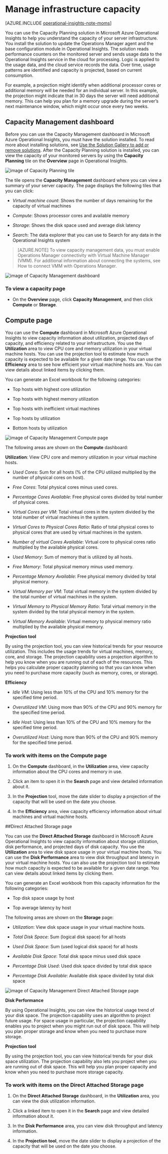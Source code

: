 <properties
   pageTitle="Manage infrastructure capacity"
   description="Learn about using the Capacity Planning solution in Operational Insights to help you understand the capacity of your server infrastructure"
   services="operational-insights"
   documentationCenter=""
   authors="bandersmsft"
   manager="jwhit"
   editor="" />
<tags
   ms.service="operational-insights"
   ms.devlang="na"
   ms.topic="article"
   ms.tgt_pltfrm="na"
   ms.workload="na"
   ms.date="05/11/2015"
   ms.author="banders" />

# Manage infrastructure capacity

[AZURE.INCLUDE [operational-insights-note-moms](../includes/operational-insights-note-moms.md)]

You can use the Capacity Planning solution in Microsoft Azure Operational Insights to help you understand the capacity of your server infrastructure. You install the solution to update the Operations Manager agent and the base configuration module in Operational Insights. The solution reads performance counters on the monitored server and sends usage data to the Operational Insights service in the cloud for processing. Logic is applied to the usage data, and the cloud service records the data. Over time, usage patterns are identified and capacity is projected, based on current consumption.

For example, a projection might identify when additional processor cores or additional memory will be needed for an individual server. In this example, the projection might indicate that in 30 days the server will need additional memory. This can help you plan for a memory upgrade during the server’s next maintenance window, which might occur once every two weeks.

## Capacity Management dashboard

Before you can use the Capacity Management dashboard in Microsoft Azure Operational Insights, you must have the solution installed. To read more about installing solutions, see [Use the Solution Gallery to add or remove solutions](operational-insights-add-solution.md). After the Capacity Planning solution is installed, you can view the capacity of your monitored servers by using the **Capacity Planning** tile on the **Overview** page in Operational Insights.

![image of Capacity Planning tile](./media/operational-insights-capacity/overview-cap-plan.png)

The tile opens the **Capacity Management** dashboard where you can view a summary of your server capacity. The page displays the following tiles that you can click:

- *Virtual machine count*: Shows the number of days remaining for the capacity of virtual machines

- *Compute*: Shows processor cores and available memory

- *Storage*: Shows the disk space used and average disk latency

- *Search*: The data explorer that you can use to Search for any data in the Operational Insights system

>[AZURE.NOTE] To view capacity management data, you must enable Operations Manager connectivity with Virtual Machine Manager (VMM). For additional information about connecting the systems, see How to connect VMM with Operations Manager.

![image of Capacity Management dashboard](./media/operational-insights-capacity/gallery-capacity-01.png)

### To view a capacity page

- On the **Overview** page, click **Capacity Management**, and then click **Compute** or **Storage**.

## Compute page

You can use the **Compute** dashboard in Microsoft Azure Operational Insights to view capacity information about utilization, projected days of capacity, and efficiency related to your infrastructure. You use the **Utilization** area to view CPU core and memory utilization in your virtual machine hosts. You can use the projection tool to estimate how much capacity is expected to be available for a given date range. You can use the **Efficiency** area to see how efficient your virtual machine hosts are. You can view details about linked items by clicking them.

You can generate an Excel workbook for the following categories:

- Top hosts with highest core utilization

- Top hosts with highest memory utilization

- Top hosts with inefficient virtual machines

- Top hosts by utilization

- Bottom hosts by utilization

![image of Capacity Management Compute page](./media/operational-insights-capacity/gallery-capacity-02.png)


The following areas are shown on the **Compute** dashboard:

**Utilization**: View CPU core and memory utilization in your virtual machine hosts.

- *Used Cores*: Sum for all hosts (% of the CPU utilized multiplied by the number of physical cores on host).

- *Free Cores*: Total physical cores minus used cores.

- *Percentage Cores Available*: Free physical cores divided by total number of physical cores.

- *Virtual Cores per VM*: Total virtual cores in the system divided by the total number of virtual machines in the system.

- *Virtual Cores to Physical Cores Ratio*: Ratio of total physical cores to physical cores that are used by virtual machines in the system.

- *Number of virtual Cores Available*: Virtual core to physical cores ratio multiplied by the available physical cores.

- *Used Memory*: Sum of memory that is utilized by all hosts.

- *Free Memory*: Total physical memory minus used memory.

- *Percentage Memory Available*: Free physical memory divided by total physical memory.

- *Virtual Memory per VM*: Total virtual memory in the system divided by the total number of virtual machines in the system.

- *Virtual Memory to Physical Memory Ratio*: Total virtual memory in the system divided by the total physical memory in the system.

- *Virtual Memory Available*: Virtual memory to physical memory ratio multiplied by the available physical memory.

**Projection tool**

By using the projection tool, you can view historical trends for your resource utilization. This includes the usage trends for virtual machines, memory, core, and storage. The projection capability uses a projection algorithm to help you know when you are running out of each of the resources. This helps you calculate proper capacity planning so that you can know when you need to purchase more capacity (such as memory, cores, or storage).

**Efficiency**

- *Idle VM*: Using less than 10% of the CPU and 10% memory for the specified time period.

- *Overutilized VM*: Using more than 90% of the CPU and 90% memory for the specified time period.

- *Idle Host*: Using less than 10% of the CPU and 10% memory for the specified time period.

- *Overutilized Host*: Using more than 90% of the CPU and 90% memory for the specified time period.

### To work with items on the Compute page

1. On the **Compute** dashboard, in the **Utilization** area, view capacity information about the CPU cores and memory in use.

2. Click an item to open it in the **Search** page and view detailed information about it.

3. In the **Projection** tool, move the date slider to display a projection of the capacity that will be used on the date you choose.

3. In the **Efficiency** area, view capacity efficiency information about virtual machines and virtual machine hosts.

##Direct Attached Storage page

You can use the **Direct Attached Storage** dashboard in Microsoft Azure Operational Insights to view capacity information about storage utilization, disk performance, and projected days of disk capacity. You use the **Utilization** area to view disk space usage in your virtual machine hosts. You can use the **Disk Performance** area to view disk throughput and latency in your virtual machine hosts. You can also use the projection tool to estimate how much capacity is expected to be available for a given date range. You can view details about linked items by clicking them.

You can generate an Excel workbook from this capacity information for the following categories:

- Top disk space usage by host

- Top average latency by host

The following areas are shown on the **Storage** page:

- *Utilization*: View disk space usage in your virtual machine hosts.

- *Total Disk Space*: Sum (logical disk space) for all hosts

- *Used Disk Space*: Sum (used logical disk space) for all hosts

- *Available Disk Space*: Total disk space minus used disk space

- *Percentage Disk Used*: Used disk space divided by total disk space

- *Percentage Disk Available*: Available disk space divided by total disk space

![image of Capacity Management Direct Attached Storage page](./media/operational-insights-capacity/gallery-capacity-03.png)

**Disk Performance**

By using Operational Insights, you can view the historical usage trend of your disk space. The projection capability uses an algorithm to project future usage. For space usage in particular, the projection capability enables you to project when you might run out of disk space. This will help you plan proper storage and know when you need to purchase more storage.

**Projection tool**

By using the projection tool, you can view historical trends for your disk space utilization. The projection capability also lets you project when you are running out of disk space. This will help you plan proper capacity and know when you need to purchase more storage capacity.

### To work with items on the Direct Attached Storage page

1. On the **Direct Attached Storage** dashboard, in the **Utilization** area, you can view the disk utilization information.

2. Click a linked item to open it in the **Search** page and view detailed information about it.

3. In the **Disk Performance** area, you can view disk throughput and latency information.

4. In the **Projection tool**, move the date slider to display a projection of the capacity that will be used on the date you choose.
